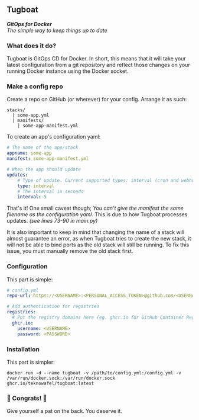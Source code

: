 ## Tugboat
***GitOps for Docker***  
*The simple way to keep things up to date*

### What does it do?
Tugboat is GitOps CD for Docker. In short, this means that it will take your latest configuration from a git repository and reflect those changes on your running Docker instance using the Docker socket.

### Make a config repo

Create a repo on GitHub (or wherever) for your config. Arrange it as such:
```
stacks/
  | some-app.yml
  | manifests/
    | some-app-manifest.yml
```

To create an app's configuration yaml:
```yml
# The name of the app/stack
appname: some-app
manifest: some-app-manifest.yml

# When the app should update
updates:
    # Type of update. Current supported types: interval (cron and webhook coming soon)
    type: interval
    # The interval in seconds
    interval: 5
```
That's it! One small caveat though; *You can't give the manifest the same filename as the configuration yaml.* This is due to how Tugboat processes updates. *(see lines 73-90 in main.py)*  

It is also important to keep in mind that changing the name of a stack will almost guarantee an error, as when Tugboat tries to create the new stack, it will not be able to bind ports as the old stack will still be running. To fix this issue, you must manually remove the old stack first.

### Configuration
This part is simple:
```yml
# config.yml
repo-url: https://<USERNAME>:<PERSONAL_ACCESS_TOKEN>@github.com/<USERNAME>/<CONFIG_REPO>.git

# Add authentication for registries
registries:
  # Put the registry domains here (eg. ghcr.io for GitHub Container Registry)
  ghcr.io:
    username: <USERNAME>
    password: <PASSWORD>
```

### Installation
This part is simpler:
```
docker run -d --name tugboat -v /path/to/config.yml:/config.yml -v /var/run/docker.sock:/var/run/docker.sock ghcr.io/teknowafel/tugboat:latest
```

### 🎉 Congrats! 🎉
Give yourself a pat on the back. You deserve it.
